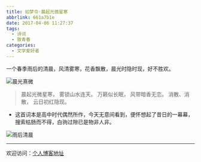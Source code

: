 ```yaml
---
title: 如梦令·晨起光微星寒
abbrlink: 661a7b1e
date: 2017-04-06 11:27:37
tags:
  - 诗词
  - 致青春
categories:
  - 文学爱好者
---
```


一个春季雨后的清晨，风清雾寒，花香飘散，晨光时隐时现，好不胜欢。

![晨光熹微](//tiven.cn/assets/img/img-dream-01.jpg)

<!-- more -->

>晨起光微星寒，
雾锁山水连天。
万籁似长眠，
风带暗香无恋。
消散、消散，
云日初红隐现。

* 这首词本是高中时代偶然所作，今天无意间看到，便怀想起了昔日的一幕幕，搜索枯肠而不得，白驹过隙已是物非人非。

![雨后清晨](//tiven.cn/assets/img/img-dream-02.jpg)

---

欢迎访问：[个人博客地址](//tiven.cn/p/661a7b1e/ "天問博客")

